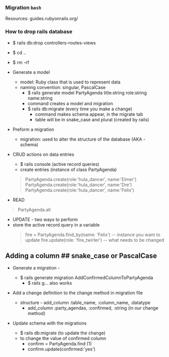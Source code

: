 ### Migration ```bash   ```
Resources: guides.rubyonrails.org/

### How to drop rails database
 - $ rails db:drop
 controllers-routes-views
 - $ cd .. 

 - $ rm -rf <name of the rails app>

- Generate a model 
  - model: Ruby class that is used to represent data
  - naming convention: singular, PascalCase
    -  $ rails generate model PartyAgenda title:string role:string name:string
      - command creates a model and migration
    - $ rails db:migrate (every time you make a change)
      - command makes schema appear, in the migrate tab
      - table will be in snake_case and plural (created by rails)

- Preform a migration
  - migration: used to alter the structure of the database (AKA - schema)

- CRUD actions on data entries
  - $ rails console (active record queries)
  - create entries (instance of class PartyAgenda)
  > PartyAgenda.create(role:'hula_dancer', name:'Elmer')
  > PartyAgenda.create(role:'hula_dancer', name:'Dre')
  > PartyAgenda.create(role:'hula_dancer', name:'Felix')

 - READ
 > PartyAgenda.all

 - UPDATE - two ways to perform 
  - store the active record query in a variable
    > fire = PartyAgenda.find_by(name: 'Felix') -- instance you want to update
    > fire.update(role: 'fire_twirler') -- what needs to be changed
 ## Adding a column ## snake_case or PascalCase
 - Generate a migration -
   - $ rails generate migration AddConfirmedColumnToPartyAgenda
     - $ rails g... also works
 - Add a change definition to the change method in migration file
   - structure - add_column :table_name, :column_name, :datatype
     - add_column :party_agendas, :confirmed, :string (in our change method)

- Update schema with the migrations
  - $ rails db:migrate (to update the change)
  - to change the value of confirmed column
    - confirm = PartyAgenda.find (1)
    - confirm.update(confirmed:'yes')

   
